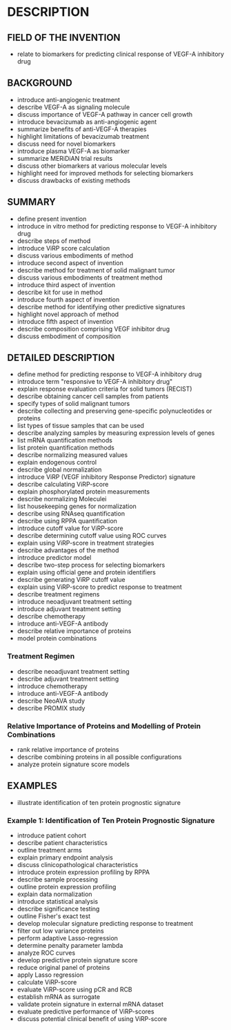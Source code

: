# DESCRIPTION

## FIELD OF THE INVENTION

- relate to biomarkers for predicting clinical response of VEGF-A inhibitory drug

## BACKGROUND

- introduce anti-angiogenic treatment
- describe VEGF-A as signaling molecule
- discuss importance of VEGF-A pathway in cancer cell growth
- introduce bevacizumab as anti-angiogenic agent
- summarize benefits of anti-VEGF-A therapies
- highlight limitations of bevacizumab treatment
- discuss need for novel biomarkers
- introduce plasma VEGF-A as biomarker
- summarize MERiDiAN trial results
- discuss other biomarkers at various molecular levels
- highlight need for improved methods for selecting biomarkers
- discuss drawbacks of existing methods

## SUMMARY

- define present invention
- introduce in vitro method for predicting response to VEGF-A inhibitory drug
- describe steps of method
- introduce ViRP score calculation
- discuss various embodiments of method
- introduce second aspect of invention
- describe method for treatment of solid malignant tumor
- discuss various embodiments of treatment method
- introduce third aspect of invention
- describe kit for use in method
- introduce fourth aspect of invention
- describe method for identifying other predictive signatures
- highlight novel approach of method
- introduce fifth aspect of invention
- describe composition comprising VEGF inhibitor drug
- discuss embodiment of composition

## DETAILED DESCRIPTION

- define method for predicting response to VEGF-A inhibitory drug
- introduce term "responsive to VEGF-A inhibitory drug"
- explain response evaluation criteria for solid tumors (RECIST)
- describe obtaining cancer cell samples from patients
- specify types of solid malignant tumors
- describe collecting and preserving gene-specific polynucleotides or proteins
- list types of tissue samples that can be used
- describe analyzing samples by measuring expression levels of genes
- list mRNA quantification methods
- list protein quantification methods
- describe normalizing measured values
- explain endogenous control
- describe global normalization
- introduce ViRP (VEGF inhibitory Response Predictor) signature
- describe calculating ViRP-score
- explain phosphorylated protein measurements
- describe normalizing Moleculei
- list housekeeping genes for normalization
- describe using RNAseq quantification
- describe using RPPA quantification
- introduce cutoff value for ViRP-score
- describe determining cutoff value using ROC curves
- explain using ViRP-score in treatment strategies
- describe advantages of the method
- introduce predictor model
- describe two-step process for selecting biomarkers
- explain using official gene and protein identifiers
- describe generating ViRP cutoff value
- explain using ViRP-score to predict response to treatment
- describe treatment regimens
- introduce neoadjuvant treatment setting
- introduce adjuvant treatment setting
- describe chemotherapy
- introduce anti-VEGF-A antibody
- describe relative importance of proteins
- model protein combinations

### Treatment Regimen

- describe neoadjuvant treatment setting
- describe adjuvant treatment setting
- introduce chemotherapy
- introduce anti-VEGF-A antibody
- describe NeoAVA study
- describe PROMIX study

### Relative Importance of Proteins and Modelling of Protein Combinations

- rank relative importance of proteins
- describe combining proteins in all possible configurations
- analyze protein signature score models

## EXAMPLES

- illustrate identification of ten protein prognostic signature

### Example 1: Identification of Ten Protein Prognostic Signature

- introduce patient cohort
- describe patient characteristics
- outline treatment arms
- explain primary endpoint analysis
- discuss clinicopathological characteristics
- introduce protein expression profiling by RPPA
- describe sample processing
- outline protein expression profiling
- explain data normalization
- introduce statistical analysis
- describe significance testing
- outline Fisher's exact test
- develop molecular signature predicting response to treatment
- filter out low variance proteins
- perform adaptive Lasso-regression
- determine penalty parameter lambda
- analyze ROC curves
- develop predictive protein signature score
- reduce original panel of proteins
- apply Lasso regression
- calculate ViRP-score
- evaluate ViRP-score using pCR and RCB
- establish mRNA as surrogate
- validate protein signature in external mRNA dataset
- evaluate predictive performance of ViRP-scores
- discuss potential clinical benefit of using ViRP-score


